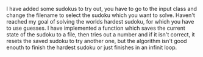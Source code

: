 I have added some sudokus to try out, you have to go to the input class and change the filename to select the sudoku which you want to solve.
Haven't reached my goal of solving the worlds hardest sudoku, for which you have to use guesses. I have implemented a function which saves the current state of the sudoku to a file, then tries out a number and if it isn't correct, it resets the saved sudoku to try another one, but the algorithm isn't good enouth to finish the hardest sudoku or just finishes in an infinit loop.
